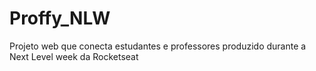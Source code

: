# Proffy_NLW
Projeto web que conecta estudantes e professores produzido durante a Next Level week da Rocketseat
